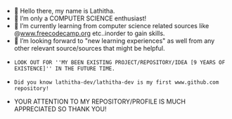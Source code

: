 - 👋 Hello there, my name is Lathitha.
- 👀 I’m only a COMPUTER SCIENCE enthusiast!
- 🌱 I’m currently learning from computer science related sources like @www.freecodecamp.org etc..inorder to gain skills. 
- 💞️ I’m looking forward to "new learning experiences" as well from any other relevant source/sources that might be helpful.
-     LOOK OUT FOR ''MY BEEN EXISTING PROJECT/REPOSITORY/IDEA [9 YEARS OF EXISTENCE]'' IN THE FUTURE TIME.
-     Did you know lathitha-dev/lathitha-dev is my first www.github.com repository!
<!---
lathitha-dev/lathitha-dev is a ✨ special ✨ repository because its `README.md` (this file) appears on your GitHub profile.
You can click the Preview link to take a look at your changes.
--->
- YOUR ATTENTION TO MY REPOSITORY/PROFILE IS MUCH APPRECIATED SO THANK YOU!
